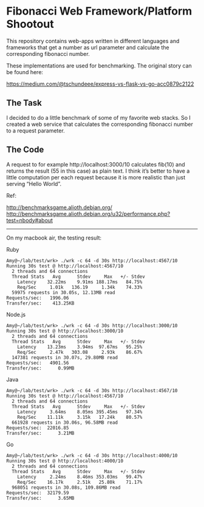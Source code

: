 # Fibonacci Web Framework/Platform Shootout

This repository contains web-apps written in different languages and frameworks that get a number as url parameter and calculate the corresponding fibonacci number.

These implementations are used for benchmarking. The original story can be found here:

https://medium.com/@tschundeee/express-vs-flask-vs-go-acc0879c2122

## The Task
I decided to do a little benchmark of some of my favorite web stacks. So I created a web service that calculates the corresponding fibonacci number to a request parameter.

## The Code
A request to for example http://localhost:3000/10 calculates fib(10) and returns the result (55 in this case) as plain text. I think it’s better to have a little computation per each request because it is more realistic than just serving “Hello World”.



Ref:

http://benchmarksgame.alioth.debian.org/
http://benchmarksgame.alioth.debian.org/u32/performance.php?test=nbody#about


-------------

On my macbook air, the testing result:


Ruby

```
Amy@~/lab/test/wrk> ./wrk -c 64 -d 30s http://localhost:4567/10
Running 30s test @ http://localhost:4567/10
  2 threads and 64 connections
  Thread Stats   Avg      Stdev     Max   +/- Stdev
    Latency    32.22ms    9.91ms 188.17ms   84.75%
    Req/Sec     1.01k   136.19     1.34k    74.33%
  59975 requests in 30.05s, 12.13MB read
Requests/sec:   1996.06
Transfer/sec:    413.25KB
```

Node.js

```
Amy@~/lab/test/wrk> ./wrk -c 64 -d 30s http://localhost:3000/10
Running 30s test @ http://localhost:3000/10
  2 threads and 64 connections
  Thread Stats   Avg      Stdev     Max   +/- Stdev
    Latency    13.23ms    3.94ms  97.67ms   95.25%
    Req/Sec     2.47k   303.08     2.93k    86.67%
  147381 requests in 30.07s, 29.80MB read
Requests/sec:   4901.56
Transfer/sec:      0.99MB
```

Java

```
Amy@~/lab/test/wrk> ./wrk -c 64 -d 30s http://localhost:4567/10
Running 30s test @ http://localhost:4567/10
  2 threads and 64 connections
  Thread Stats   Avg      Stdev     Max   +/- Stdev
    Latency     3.64ms    8.05ms 395.45ms   97.34%
    Req/Sec    11.11k     3.15k   17.24k    80.57%
  661928 requests in 30.06s, 96.58MB read
Requests/sec:  22016.85
Transfer/sec:      3.21MB
```

Go

```
Amy@~/lab/test/wrk> ./wrk -c 64 -d 30s http://localhost:4000/10
Running 30s test @ http://localhost:4000/10
  2 threads and 64 connections
  Thread Stats   Avg      Stdev     Max   +/- Stdev
    Latency     2.24ms    8.46ms 353.03ms   99.47%
    Req/Sec    16.17k     2.51k   25.80k    71.17%
  968051 requests in 30.08s, 109.86MB read
Requests/sec:  32179.59
Transfer/sec:      3.65MB
```



